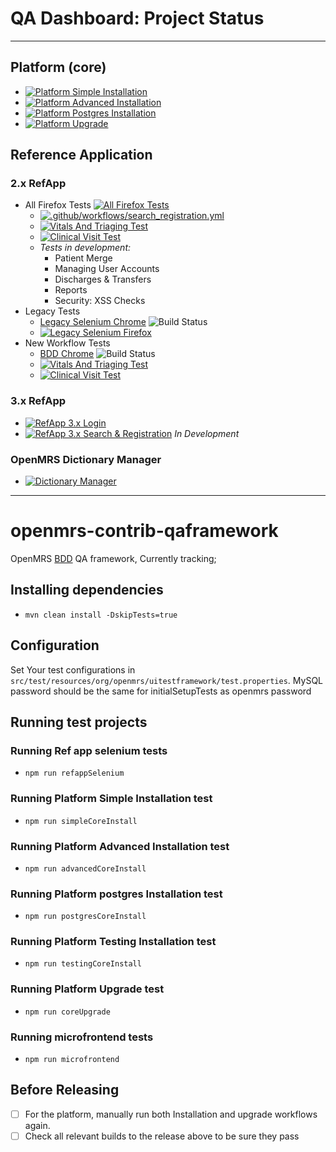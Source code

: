 # QA Dashboard: Project Status
___
## Platform (core)
* [![Platform Simple Installation](https://github.com/openmrs/openmrs-contrib-qaframework/actions/workflows/platform-install-simple.yml/badge.svg?branch=master)](https://github.com/openmrs/openmrs-contrib-qaframework/actions/workflows/platform-install-simple.yml)
* [![Platform Advanced Installation](https://github.com/openmrs/openmrs-contrib-qaframework/actions/workflows/platform-install-advanced.yml/badge.svg?branch=master)](https://github.com/openmrs/openmrs-contrib-qaframework/actions/workflows/platform-install-advanced.yml)
* [![Platform Postgres Installation](https://github.com/openmrs/openmrs-contrib-qaframework/actions/workflows/platform-install-postgres.yml/badge.svg)](https://github.com/openmrs/openmrs-contrib-qaframework/actions/workflows/platform-install-postgres.yml)
* [![Platform Upgrade](https://github.com/openmrs/openmrs-contrib-qaframework/actions/workflows/platform-upgrade.yml/badge.svg?branch=master)](https://github.com/openmrs/openmrs-contrib-qaframework/actions/workflows/platform-upgrade.yml)

## Reference Application

### 2.x RefApp
* All Firefox Tests [![All Firefox Tests](https://github.com/openmrs/openmrs-contrib-qaframework/actions/workflows/qa.yml/badge.svg?branch=master)](https://github.com/openmrs/openmrs-contrib-qaframework/actions/workflows/qa.yml)
  * [![.github/workflows/search_registration.yml](https://github.com/openmrs/openmrs-contrib-qaframework/actions/workflows/search_registration.yml/badge.svg)](https://github.com/openmrs/openmrs-contrib-qaframework/actions/workflows/search_registration.yml)
  * [![Vitals And Triaging Test](https://github.com/openmrs/openmrs-contrib-qaframework/actions/workflows/vitals-and-triaging.yml/badge.svg)](https://github.com/openmrs/openmrs-contrib-qaframework/actions/workflows/vitals-and-triaging.yml) 
  * [![Clinical Visit Test](https://github.com/openmrs/openmrs-contrib-qaframework/actions/workflows/clinical-visit.yml/badge.svg)](https://github.com/openmrs/openmrs-contrib-qaframework/actions/workflows/clinical-visit.yml)
  * _Tests in development:_ 
    * Patient Merge
    * Managing User Accounts
    * Discharges & Transfers
    * Reports
    * Security: XSS Checks
* Legacy Tests
  * [Legacy Selenium Chrome](https://ci.openmrs.org/browse/REFAPP-UI) ![Build Status](https://ci.openmrs.org/plugins/servlet/wittified/build-status/REFAPP-UI)
  * [![Legacy Selenium Firefox](https://github.com/openmrs/openmrs-distro-referenceapplication/actions/workflows/ci.yml/badge.svg)](https://github.com/openmrs/openmrs-distro-referenceapplication/actions/workflows/ci.yml)
* New Workflow Tests
  * [BDD Chrome](https://ci.openmrs.org/browse/CONTRIB-QA) ![Build Status](https://ci.openmrs.org/plugins/servlet/wittified/build-status/CONTRIB-QA)
  * [![Vitals And Triaging Test](https://github.com/openmrs/openmrs-contrib-qaframework/actions/workflows/vitals-and-triaging.yml/badge.svg)](https://github.com/openmrs/openmrs-contrib-qaframework/actions/workflows/vitals-and-triaging.yml) 
  * [![Clinical Visit Test](https://github.com/openmrs/openmrs-contrib-qaframework/actions/workflows/clinical-visit.yml/badge.svg)](https://github.com/openmrs/openmrs-contrib-qaframework/actions/workflows/clinical-visit.yml)


### 3.x RefApp
* [![RefApp 3.x Login](https://github.com/openmrs/openmrs-contrib-qaframework/actions/workflows/refapp-3x-login.yml/badge.svg)](https://github.com/openmrs/openmrs-contrib-qaframework/actions/workflows/refapp-3x-login.yml)
* [![RefApp 3.x Search & Registration](https://github.com/openmrs/openmrs-contrib-qaframework/actions/workflows/refapp-3x-registration.yml/badge.svg)](https://github.com/openmrs/openmrs-contrib-qaframework/actions/workflows/refapp-3x-registration.yml) _In Development_

### OpenMRS Dictionary Manager
* [![Dictionary Manager](https://github.com/openmrs/openmrs-ocl-client/actions/workflows/dictionary-manager.yml/badge.svg)](https://github.com/openmrs/openmrs-ocl-client/actions/workflows/dictionary-manager.yml)
___
# openmrs-contrib-qaframework

OpenMRS [BDD](https://en.wikipedia.org/wiki/Behavior-driven_development) QA framework, Currently tracking;

## Installing dependencies
- `mvn clean install -DskipTests=true`

## Configuration
Set Your test configurations in `src/test/resources/org/openmrs/uitestframework/test.properties`.
MySQL password should be the same for initialSetupTests as openmrs password

## Running test projects

### Running Ref app selenium tests
- `npm run refappSelenium`

### Running Platform Simple Installation test
- `npm run simpleCoreInstall`

### Running Platform Advanced Installation test
- `npm run advancedCoreInstall`

### Running Platform postgres Installation test
- `npm run postgresCoreInstall`

### Running Platform Testing Installation test
- `npm run testingCoreInstall`

### Running Platform Upgrade test
- `npm run coreUpgrade`

### Running microfrontend tests
- `npm run microfrontend`

## Before Releasing
- [ ] For the platform, manually run both Installation and upgrade workflows again.
- [ ] Check all relevant builds to the release above to be sure they pass

